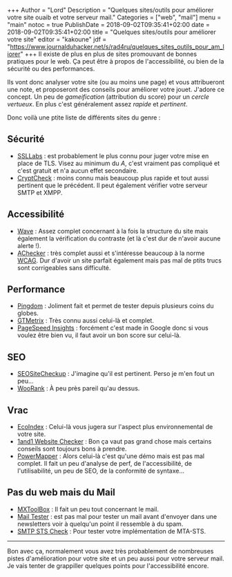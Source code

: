 +++
Author = "Lord"
Description = "Quelques sites/outils pour améliorer votre site ouaib et votre serveur mail."
Categories = ["web", "mail"]
menu = "main"
notoc = true
PublishDate = 2018-09-02T09:35:41+02:00
date = 2018-09-02T09:35:41+02:00
title = "Quelques sites/outils pour améliorer votre site"
editor = "kakoune"
jdf = "https://www.journalduhacker.net/s/rad4ru/quelques_sites_outils_pour_am_liorer"
+++
Il existe de plus en plus de sites promouvant de bonnes pratiques pour le web.
Ça peut être à propos de l'accessibilité, ou bien de la sécurité ou des performances.

Ils vont donc analyser votre site (ou au moins une page) et vous attribueront une note, et proposeront des conseils pour améliorer votre jouet.
J'adore ce concept.
Un peu de *gameification* (attribution du score) pour un *cercle vertueux*.
En plus c'est généralement assez *rapide* et *pertinent*.

Donc voilà une ptite liste de différents sites du genre :

## Sécurité

  - [SSLLabs](https://www.ssllabs.com/ssltest/analyze.html) : est probablement le plus connu pour juger votre mise en place de TLS. Visez au minimum du *A*, c'est vraiment pas compliqué et c'est gratuit et n'a aucun effet secondaire.
  - [CryptCheck](https://tls.imirhil.fr/) : moins connu mais beaucoup plus rapide et tout aussi pertinent que le précédent. Il peut également vérifier votre serveur SMTP et XMPP.

## Accessibilité

  - [Wave](http://wave.webaim.org/) : Assez complet concernant à la fois la structure du site mais également la vérification du contraste (et là c'est dur de n'avoir aucune alerte !).
  - [AChecker](https://achecker.ca/checker/index.php) : très complet aussi et s'intéresse beaucoup à la norme [WCAG](https://fr.wikipedia.org/wiki/WCAG). Dur d'avoir un site parfait également mais pas mal de ptits trucs sont corrigeables sans difficulté.

## Performance

  - [Pingdom](https://tools.pingdom.com/) : Joliment fait et permet de tester depuis plusieurs coins du globes.
  - [GTMetrix](https://gtmetrix.com/) : Très connu aussi celui-là et complet. 
  - [PageSpeed Insights](https://developers.google.com/speed/pagespeed/insights/) : forcément c'est made in Google donc si vous voulez être bien vu, il faut avoir un bon score sur celui-là.

## SEO

  - [SEOSiteCheckup](https://seositecheckup.com/) : J'imagine qu'il est pertinent. Perso je m'en fout un peu…
  - [WooRank](https://www.woorank.com/) : À peu près pareil qu'au dessus.

## Vrac

  - [EcoIndex](http://www.ecoindex.fr/) : Celui-là vous jugera sur l'aspect plus environnemental de votre site.
  - [1and1 Website Checker](https://www.1and1.com/website-checker) : Bon ça vaut pas grand chose mais certains conseils sont toujours bons à prendre.
  - [PowerMapper](https://try.powermapper.com/Demo/SortSite) : Alors celui-là c'est qu'une démo mais est pas mal complet. Il fait un peu d'analyse de perf, de l'accessibilité, de l'utilisabilité, un peu de SEO, de la conformité de syntaxe…

## Pas du web mais du Mail

  - [MXToolBox](https://mxtoolbox.com/) : Il fait un peu tout concernant le mail.
  - [Mail Tester](https://www.mail-tester.com/) : est pas mal pour tester un mail avant d'envoyer dans une newsletters voir à quelqu'un point il ressemble à du spam.
  - [SMTP STS Check](https://www.fraudmarc.com/smtp-mta-sts-policy-check-2/) : Pour tester votre implémentation de MTA-STS.

-------------------------

Bon avec ça, normalement vous avez très probablement de nombreuses pistes d'amélioration pour votre site et un peu aussi pour votre serveur mail.
Je vais tenter de grappiller quelques points pour l'accessibilité encore.
